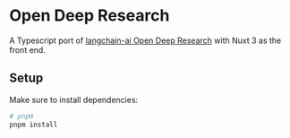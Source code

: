 # Open Deep Research

A Typescript port of [langchain-ai Open Deep Research](https://github.com/langchain-ai/open_deep_research/tree/main)
with Nuxt 3 as the front end.

## Setup

Make sure to install dependencies:

```bash
# pnpm
pnpm install

```
